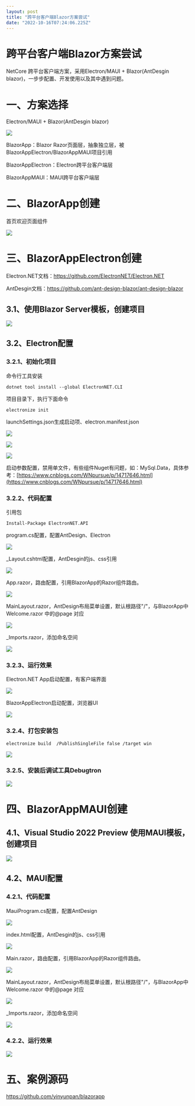 ```yaml
---
layout: post
title: "跨平台客户端Blazor方案尝试"
date: "2022-10-16T07:24:06.225Z"
---
```

跨平台客户端Blazor方案尝试
================

NetCore 跨平台客户端方案，采用Electron/MAUI + Blazor(AntDesgin blazor)，一步步配置、开发使用以及其中遇到问题。

一、方案选择
======

Electron/MAUI + Blazor(AntDesgin blazor)

![](https://img2022.cnblogs.com/blog/147352/202210/147352-20221016124304771-305066644.png)

BlazorApp：Blazor Razor页面层，抽象独立层，被BlazorAppElectron/BlazorAppMAUI项目引用

BlazorAppElectron：Electron跨平台客户端层

BlazorAppMAUI：MAUI跨平台客户端层

二、BlazorApp创建
=============

首页欢迎页面组件

![](https://img2022.cnblogs.com/blog/147352/202210/147352-20221016144045878-1597296727.png)

三、BlazorAppElectron创建
=====================

Electron.NET文档：https://github.com/ElectronNET/Electron.NET

AntDesgin文档：https://github.com/ant-design-blazor/ant-design-blazor

3.1、使用Blazor Server模板，创建项目
--------------------------

![](https://img2022.cnblogs.com/blog/147352/202210/147352-20221016131727997-928478165.png)

3.2、Electron配置
--------------

### 3.2.1、初始化项目

命令行工具安装

    dotnet tool install --global ElectronNET.CLI

项目目录下，执行下面命令

    electronize init

launchSettings.json生成启动项、electron.manifest.json

![](https://img2022.cnblogs.com/blog/147352/202210/147352-20221016132212552-1725740004.png)

![](https://img2022.cnblogs.com/blog/147352/202210/147352-20221016133517258-1051380834.png)

![](https://img2022.cnblogs.com/blog/147352/202210/147352-20221016145133812-909659703.png)

启动参数配置，禁用单文件，有些组件Nuget有问题，如：MySql.Data，具体参考：[https://www.cnblogs.com/WNpursue/p/14717646.html](https://www.cnblogs.com/WNpursue/p/14717646.html)

### 3.2.2、代码配置

引用包

    Install-Package ElectronNET.API

program.cs配置，配置AntDesign、Electron

![](https://img2022.cnblogs.com/blog/147352/202210/147352-20221016135308238-1218647260.png)

\_Layout.cshtml配置，AntDesgin的js、css引用

![](https://img2022.cnblogs.com/blog/147352/202210/147352-20221016134235735-1296033026.png)

App.razor，路由配置，引用BlazorApp的Razor组件路由。

![](https://img2022.cnblogs.com/blog/147352/202210/147352-20221016135009747-2030464383.png)

MainLayout.razor，AntDesign布局菜单设置，默认根路径"/"，与BlazorApp中Welcome.razor 中的@page 对应

![](https://img2022.cnblogs.com/blog/147352/202210/147352-20221016135504617-1608875219.png)

\_Imports.razor，添加命名空间

![](https://img2022.cnblogs.com/blog/147352/202210/147352-20221016135817202-244634629.png)

### 3.2.3、运行效果

Electron.NET App启动配置，有客户端界面

![](https://img2022.cnblogs.com/blog/147352/202210/147352-20221016141137440-1279544586.png)

BlazorAppElectron启动配置，浏览器UI

![](https://img2022.cnblogs.com/blog/147352/202210/147352-20221016141425528-96960136.png)

### 3.2.4、打包安装包

    electronize build  /PublishSingleFile false /target win

![](https://img2022.cnblogs.com/blog/147352/202210/147352-20221016140902791-1448131177.png)

### 3.2.5、安装后调试工具Debugtron

![](https://img2022.cnblogs.com/blog/147352/202210/147352-20221016142140556-1215702478.png)

四、BlazorAppMAUI创建
=================

4.1、Visual Studio 2022 Preview 使用MAUI模板，创建项目
--------------------------------------------

![](https://img2022.cnblogs.com/blog/147352/202210/147352-20221016142620515-1336281780.png)

4.2、MAUI配置
----------

### 4.2.1、代码配置

MauiProgram.cs配置，配置AntDesign

![](https://img2022.cnblogs.com/blog/147352/202210/147352-20221016143010391-1371584592.png)

index.html配置，AntDesgin的js、css引用

![](https://img2022.cnblogs.com/blog/147352/202210/147352-20221016143145034-1259829484.png)

Main.razor，路由配置，引用BlazorApp的Razor组件路由。

![](https://img2022.cnblogs.com/blog/147352/202210/147352-20221016143300904-1757993146.png)

MainLayout.razor，AntDesign布局菜单设置，默认根路径"/"，与BlazorApp中Welcome.razor 中的@page 对应

![](https://img2022.cnblogs.com/blog/147352/202210/147352-20221016143357845-709529035.png)

\_Imports.razor，添加命名空间

![](https://img2022.cnblogs.com/blog/147352/202210/147352-20221016143425565-1542145089.png)

### 4.2.2、运行效果

![](https://img2022.cnblogs.com/blog/147352/202210/147352-20221016143607270-1901594925.png)

五、案例源码
======

https://github.com/yinyunpan/blazorapp